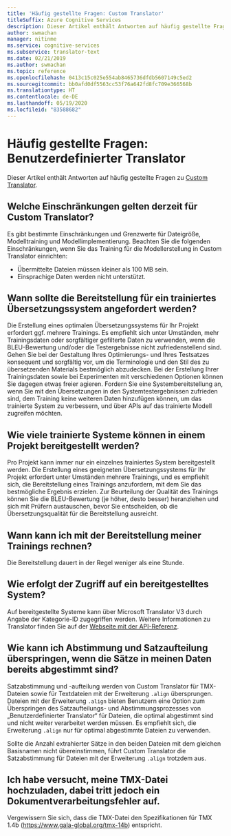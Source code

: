 ```yaml
---
title: 'Häufig gestellte Fragen: Custom Translator'
titleSuffix: Azure Cognitive Services
description: Dieser Artikel enthält Antworten auf häufig gestellte Fragen zum benutzerdefinierten Translator von Azure Cognitive Services.
author: swmachan
manager: nitinme
ms.service: cognitive-services
ms.subservice: translator-text
ms.date: 02/21/2019
ms.author: swmachan
ms.topic: reference
ms.openlocfilehash: 0413c15c025e554ab8465736dfdb5607149c5ed2
ms.sourcegitcommit: bb0afd0df5563cc53f76a642fd8fc709e366568b
ms.translationtype: HT
ms.contentlocale: de-DE
ms.lasthandoff: 05/19/2020
ms.locfileid: "83588682"
---
```

# <a name="custom-translator-frequently-asked-questions"></a>Häufig gestellte Fragen: Benutzerdefinierter Translator

Dieser Artikel enthält Antworten auf häufig gestellte Fragen zu [Custom Translator](https://portal.customtranslator.azure.ai).

## <a name="what-are-the-current-restrictions-in-custom-translator"></a>Welche Einschränkungen gelten derzeit für Custom Translator?

Es gibt bestimmte Einschränkungen und Grenzwerte für Dateigröße, Modelltraining und Modellimplementierung. Beachten Sie die folgenden Einschränkungen, wenn Sie das Training für die Modellerstellung in Custom Translator einrichten:

- Übermittelte Dateien müssen kleiner als 100 MB sein.
- Einsprachige Daten werden nicht unterstützt.

## <a name="when-should-i-request-deployment-for-a-translation-system-that-has-been-trained"></a>Wann sollte die Bereitstellung für ein trainiertes Übersetzungssystem angefordert werden?

Die Erstellung eines optimalen Übersetzungssystems für Ihr Projekt erfordert ggf. mehrere Trainings. Es empfiehlt sich unter Umständen, mehr Trainingsdaten oder sorgfältiger gefilterte Daten zu verwenden, wenn die BLEU-Bewertung und/oder die Testergebnisse nicht zufriedenstellend sind. Gehen Sie bei der Gestaltung Ihres Optimierungs- und Ihres Testsatzes konsequent und sorgfältig vor, um die Terminologie und den Stil des zu übersetzenden Materials bestmöglich abzudecken. Bei der Erstellung Ihrer Trainingsdaten sowie bei Experimenten mit verschiedenen Optionen können Sie dagegen etwas freier agieren. Fordern Sie eine Systembereitstellung an, wenn Sie mit den Übersetzungen in den Systemtestergebnissen zufrieden sind, dem Training keine weiteren Daten hinzufügen können, um das trainierte System zu verbessern, und über APIs auf das trainierte Modell zugreifen möchten.

## <a name="how-many-trained-systems-can-be-deployed-in-a-project"></a>Wie viele trainierte Systeme können in einem Projekt bereitgestellt werden?

Pro Projekt kann immer nur ein einzelnes trainiertes System bereitgestellt werden. Die Erstellung eines geeigneten Übersetzungssystems für Ihr Projekt erfordert unter Umständen mehrere Trainings, und es empfiehlt sich, die Bereitstellung eines Trainings anzufordern, mit dem Sie das bestmögliche Ergebnis erzielen. Zur Beurteilung der Qualität des Trainings können Sie die BLEU-Bewertung (je höher, desto besser) heranziehen und sich mit Prüfern austauschen, bevor Sie entscheiden, ob die Übersetzungsqualität für die Bereitstellung ausreicht.

## <a name="when-can-i-expect-my-trainings-to-be-deployed"></a>Wann kann ich mit der Bereitstellung meiner Trainings rechnen?

Die Bereitstellung dauert in der Regel weniger als eine Stunde.

## <a name="how-do-you-access-a-deployed-system"></a>Wie erfolgt der Zugriff auf ein bereitgestelltes System?

Auf bereitgestellte Systeme kann über Microsoft Translator V3 durch Angabe der Kategorie-ID zugegriffen werden. Weitere Informationen zu Translator finden Sie auf der [Webseite mit der API-Referenz](https://docs.microsoft.com/azure/cognitive-services/translator/reference/v3-0-reference).

## <a name="how-do-i-skip-alignment-and-sentence-breaking-if-my-data-is-already-sentence-aligned"></a>Wie kann ich Abstimmung und Satzaufteilung überspringen, wenn die Sätze in meinen Daten bereits abgestimmt sind?

Satzabstimmung und -aufteilung werden von Custom Translator für TMX-Dateien sowie für Textdateien mit der Erweiterung `.align` übersprungen. Dateien mit der Erweiterung `.align` bieten Benutzern eine Option zum Überspringen des Satzaufteilungs- und Abstimmungsprozesses von „Benutzerdefinierter Translator“ für Dateien, die optimal abgestimmt sind und nicht weiter verarbeitet werden müssen. Es empfiehlt sich, die Erweiterung `.align` nur für optimal abgestimmte Dateien zu verwenden.

Sollte die Anzahl extrahierter Sätze in den beiden Dateien mit dem gleichen Basisnamen nicht übereinstimmen, führt Custom Translator die Satzabstimmung für Dateien mit der Erweiterung `.align` trotzdem aus.

## <a name="i-tried-uploading-my-tmx-but-it-says-document-processing-failed"></a>Ich habe versucht, meine TMX-Datei hochzuladen, dabei tritt jedoch ein Dokumentverarbeitungsfehler auf.

Vergewissern Sie sich, dass die TMX-Datei den Spezifikationen für TMX 1.4b (<https://www.gala-global.org/tmx-14b>) entspricht.
